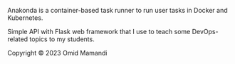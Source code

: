 Anakonda is a container-based task runner to run user tasks in Docker and Kubernetes.

Simple API with Flask web framework that I use to teach some DevOps-related topics to my students.

Copyright © 2023 Omid Mamandi